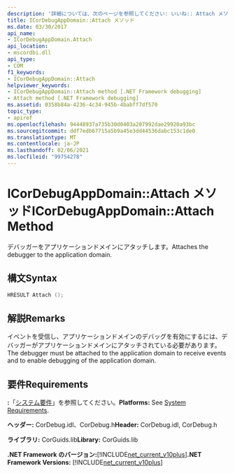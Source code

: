 ```yaml
---
description: '詳細については、次のページを参照してください: いいね:: Attach メソッド'
title: ICorDebugAppDomain::Attach メソッド
ms.date: 03/30/2017
api_name:
- ICorDebugAppDomain.Attach
api_location:
- mscordbi.dll
api_type:
- COM
f1_keywords:
- ICorDebugAppDomain::Attach
helpviewer_keywords:
- ICorDebugAppDomain::Attach method [.NET Framework debugging]
- Attach method [.NET Framework debugging]
ms.assetid: 0358b84a-4236-4c34-945b-4babff7df570
topic_type:
- apiref
ms.openlocfilehash: 94448937a735b30d0403a207992dae29920a93bc
ms.sourcegitcommit: ddf7edb67715a5b9a45e3dd44536dabc153c1de0
ms.translationtype: MT
ms.contentlocale: ja-JP
ms.lasthandoff: 02/06/2021
ms.locfileid: "99754278"
---
```

# <a name="icordebugappdomainattach-method"></a><span data-ttu-id="3030d-103">ICorDebugAppDomain::Attach メソッド</span><span class="sxs-lookup"><span data-stu-id="3030d-103">ICorDebugAppDomain::Attach Method</span></span>

<span data-ttu-id="3030d-104">デバッガーをアプリケーションドメインにアタッチします。</span><span class="sxs-lookup"><span data-stu-id="3030d-104">Attaches the debugger to the application domain.</span></span>  
  
## <a name="syntax"></a><span data-ttu-id="3030d-105">構文</span><span class="sxs-lookup"><span data-stu-id="3030d-105">Syntax</span></span>  
  
```cpp  
HRESULT Attach ();  
```  
  
## <a name="remarks"></a><span data-ttu-id="3030d-106">解説</span><span class="sxs-lookup"><span data-stu-id="3030d-106">Remarks</span></span>  

 <span data-ttu-id="3030d-107">イベントを受信し、アプリケーションドメインのデバッグを有効にするには、デバッガーがアプリケーションドメインにアタッチされている必要があります。</span><span class="sxs-lookup"><span data-stu-id="3030d-107">The debugger must be attached to the application domain to receive events and to enable debugging of the application domain.</span></span>  
  
## <a name="requirements"></a><span data-ttu-id="3030d-108">要件</span><span class="sxs-lookup"><span data-stu-id="3030d-108">Requirements</span></span>  

 <span data-ttu-id="3030d-109">**:**「[システム要件](../../get-started/system-requirements.md)」を参照してください。</span><span class="sxs-lookup"><span data-stu-id="3030d-109">**Platforms:** See [System Requirements](../../get-started/system-requirements.md).</span></span>  
  
 <span data-ttu-id="3030d-110">**ヘッダー:** CorDebug.idl、CorDebug.h</span><span class="sxs-lookup"><span data-stu-id="3030d-110">**Header:** CorDebug.idl, CorDebug.h</span></span>  
  
 <span data-ttu-id="3030d-111">**ライブラリ:** CorGuids.lib</span><span class="sxs-lookup"><span data-stu-id="3030d-111">**Library:** CorGuids.lib</span></span>  
  
 <span data-ttu-id="3030d-112">**.NET Framework のバージョン:**[!INCLUDE[net_current_v10plus](../../../../includes/net-current-v10plus-md.md)]</span><span class="sxs-lookup"><span data-stu-id="3030d-112">**.NET Framework Versions:** [!INCLUDE[net_current_v10plus](../../../../includes/net-current-v10plus-md.md)]</span></span>
